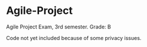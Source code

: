 # Agile-Project
Agile Project Exam, 3rd semester. Grade: B

Code not yet included because of some privacy issues.

